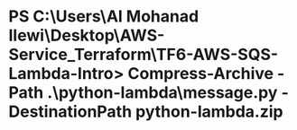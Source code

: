 # PS C:\Users\Al Mohanad Ilewi\Desktop\AWS-Service_Terraform\TF6-AWS-SQS-Lambda-Intro> Compress-Archive -Path .\python-lambda\message.py -DestinationPath python-lambda.zip